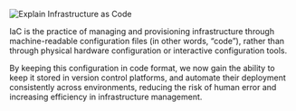 ![Explain Infrastructure as Code](https://assets.roadmap.sh/guest/infrastructure-as-code-explained-4dpxm.png)

IaC is the practice of managing and provisioning infrastructure through machine-readable configuration files (in other words, “code”), rather than through physical hardware configuration or interactive configuration tools. 

By keeping this configuration in code format, we now gain the ability to keep it stored in version control platforms, and automate their deployment consistently across environments, reducing the risk of human error and increasing efficiency in infrastructure management.
